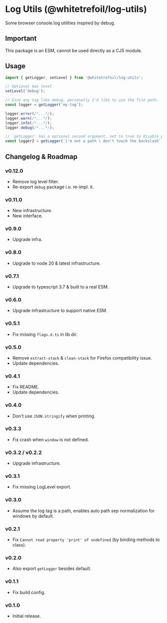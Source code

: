 Log Utils (@whitetrefoil/log-utils)
==================================================

Some browser console.log utilities inspired by debug.

Important
---------

This package is an ESM, cannot be used directly as a CJS module.

Usage
-----

```typescript
import { getLogger, setLevel } from '@whitetrefoil/log-utils';

// Optional max level
setLevel('debug');

// Give any tag like debug, personally I'd like to use the file path.
const logger = getLogger('my-tag');

logger.error(/*...*/);
logger.warn(/*...*/);
logger.info(/*...*/);
logger.debug(/*...*/);

// `getLogger` has a optional second argument, set to true to disable path sep normalization.
const logger2 = getLogger(`i'm not a path \ don't touch the backslash`, true);
```

Changelog & Roadmap
-------------------

### v0.12.0

* Remove log level filter.
* Re-export `debug` package i.o. re-impl. it. 

### v0.11.0

* New infrastructure.
* New interface.

### v0.9.0

* Upgrade infra.

### v0.8.0

* Upgrade to node 20 & latest infrastructure.

### v0.7.1

* Upgrade to typescript 3.7 & built to a real ESM.

### v0.6.0

* Upgrade infrastructure to support native ESM.

### v0.5.1

* Fix missing `flags.d.ts` in lib dir.

### v0.5.0

* Remove `extract-stack` & `clean-stack` for Firefox compatibility issue.
* Update dependencies.

### v0.4.1

* Fix README.
* Update dependencies.

### v0.4.0

* Don't use `JSON.stringify` when printing.

### v0.3.3

* Fix crash when `window` is not defined.

### v0.3.2 / v0.2.2

* Upgrade infrastructure.

### v0.3.1

* Fix missing LogLevel export.

### v0.3.0

* Assume the log tag is a path, enables auto path sep normalization for windows by default.

### v0.2.1

* Fix `Cannot read property 'print' of undefined` (by binding methods to class).

### v0.2.0

* Also export `getLogger` besides default.

### v0.1.1

* Fix build config.

### v0.1.0

* Initial release.
